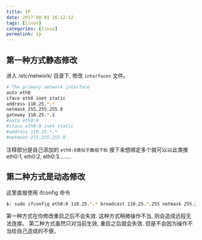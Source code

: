 ```yaml
---
title: IP
date: 2017-08-01 16:12:12
tags: [Linux]
categories: [linux]
permalink: ip
---
```


## 第一种方式静态修改

进入 /etc/network/ 目录下, 修改 `interfaces` 文件。

``` bash
# The primary network interface
auto eth0
iface eth0 inet static
address 110.25.*.*
netmask 255.255.255.0
gateway 110.25.*.1
#auto eth0:0
#iface eth0:0 inet static
#address 110.25.*.*
#netmask 255.255.255.0
```

注释部分是自己添加的 `eth0:0类似于数组下标` 接下来想绑定多个就可以以此类推eth0:1, eth0:2, eth0:3........

## 第二种方式是动态修改

这里直接使用 ifconfig 命令

``` bash
$: sudo ifconfig eth0:0 110.25.*.* broadcast 110.25.*.255 netmask 255.255.255.0 
```

第一种方式在你修改重启之后不会失效. 这种方式稍微操作不当, 则会造成远程无法连接。 第二种方式虽然只对当前生效, 重启之后就会失效. 但是不会因为操作不当给自己造成的不便。

